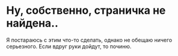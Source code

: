 # Ну, собственно, страничка не найдена..
Я постараюсь с этим что-то сделать, однако не обещаю ничего серьезного. Если вдруг руки дойдут, то починю.
